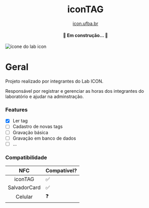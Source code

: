 <h1 align="center">iconTAG</h1>
<p align='center'>
  <a href='https://icon.ufba.br'>icon.ufba.br</a>
</p>

<h4 align="center"> 
	🚧  Em construção...  🚧
</h4>

![ícone do lab icon](https://lh3.googleusercontent.com/u/0/drive-viewer/AFGJ81o4rrHWEVCUmdPUOixbYYfRBtw_eM-vzhcLxoyb1imf_1twUPhaAQX2qf-HBbzJWl9Bgh2xGw_VH-ipwzNHZBRQpAFF=w1920-h912)

<h1>Geral</h1>
<p>Projeto realizado por integrantes do Lab ICON.</p>
<p>Responsável por registrar e gerenciar as horas dos integrantes do laboratório e ajudar na adminstração.</p>

### Features

- [x] Ler tag
- [ ] Cadastro de novas tags
- [ ] Gravação básica
- [ ] Gravação em banco de dados
- [ ] ...

### Compatibilidade

NFC | Compatível?
:---:| ---
iconTAG| ✅
SalvadorCard| ✅
Celular| ❓
